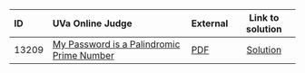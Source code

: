 | ID | UVa Online Judge | External | Link to solution |
|:---|:---|:---|:---:|
| 13209 | [My Password is a Palindromic Prime Number](https://onlinejudge.org/index.php?option=com_onlinejudge&Itemid=8&category=878&page=show_problem&problem=5132) | [PDF](https://onlinejudge.org/external/132/13209.pdf) | [Solution](https%3A//github.com/versenyi98/programming-contests/tree/master/UVa%20Online%20Judge/13209%2520-%2520My%2520Password%2520is%2520a%2520Palindromic%2520Prime%2520Number)|
